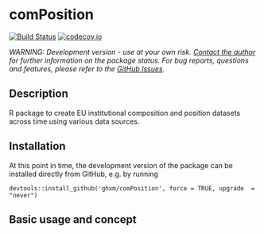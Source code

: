 # comPosition #

[![Build Status](https://travis-ci.org/ghxm/comPosition.svg?branch=master)](https://travis-ci.org/ghxm/comPosition)
[![codecov.io](https://codecov.io/github/ghxm/comPosition/coverage.svg?branch=master)](https://codecov.io/github/ghxm/comPosition?branch=master)


*WARNING: Development version - use at your own risk. <a href="mailto:maximilian.haag@gsi.uni-muenchen.de?subject=comPosition R package">Contact the author</a> for further information on the package status. For bug reports, questions and features, please refer to the [GitHub Issues](https://github.com/ghxm/comPosition/issues).*


## Description

R package to create EU institutional composition and position datasets across time using various data sources.

## Installation

At this point in time, the development version of the package can be installed directly from GitHub, e.g. by running

```devtools::install_github('ghxm/comPosition', force = TRUE, upgrade  = "never")```


## Basic usage and concept

